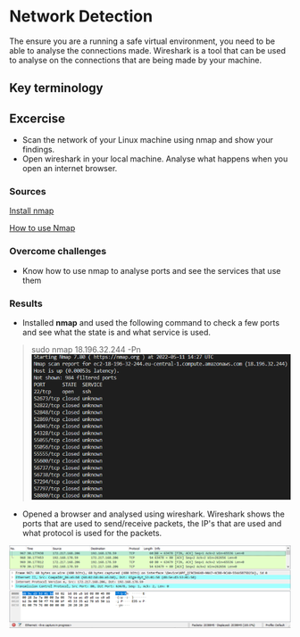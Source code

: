 # Network Detection
The ensure you are a running a safe virtual environment, you need to be able to analyse the connections made. Wireshark is a tool that can be used to analyse on the connections that are being made by your machine.

## Key terminology

## Excercise
- Scan the network of your Linux machine using nmap and show your findings.
- Open wireshark in your local machine. Analyse what happens when you open an internet browser.

### Sources
[Install nmap](https://phoenixnap.com/kb/how-to-install-nmap-ubuntu-18-04)

[How to use Nmap](https://www.varonis.com/blog/nmap-commands)

### Overcome challenges
- Know how to use nmap to analyse ports and see the services that use them

### Results
- Installed **nmap** and used the following command to check a few ports and see what the state is and what service is used.
> sudo nmap 18.196.32.244 -Pn
![Nmap Services active](../00_includes/SEC-01/SS_Nmap_Services.png)

- Opened a browser and analysed using wireshark. Wireshark shows the ports that are used to send/receive packets, the IP's that are used and what protocol is used for the packets.

![Wireshark analysis of browser](../00_includes/SEC-01/SS_Wireshark_Browser.png)
